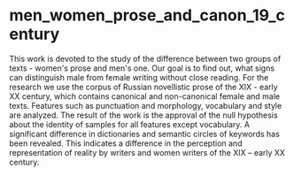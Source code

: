 # men_women_prose_and_canon_19_century
This work is devoted to the study of the difference between two groups of texts - women's prose and men's one. Our goal is to find out, what signs can distinguish male from female writing without  close reading. For the research we use the corpus of Russian novellistic prose of the XIX - early XX century, which contains canonical and non-canonical female and male texts. Features such as punctuation and morphology, vocabulary and style are analyzed. The result of the work is the approval of the null hypothesis about the identity of samples for all features except vocabulary. A significant difference in dictionaries and semantic circles of keywords has been revealed. This indicates a difference in the perception and representation of reality by writers and women writers of the XIX – early XX century.
